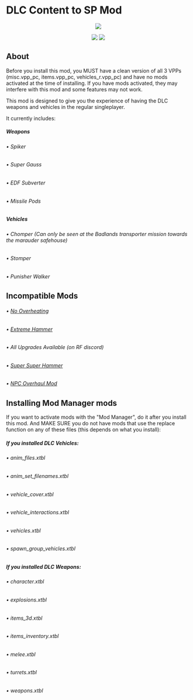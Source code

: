 # DLC Content to SP Mod

<p align="center">
  <img src="https://i.imgur.com/i89Nlz5.png">
</p>

<p align="center">
  <a href="https://github.com/SimpleArrows/DLCTransferMod/releases" alt="My Releases">
        <img src="https://img.shields.io/badge/Releases-DLCTransferMod-blueviolet.svg?style=flat&logo=github" /></a>
  <a href="https://discord.gg/redfaction" alt="Red Faction Discord">
        <img src="https://img.shields.io/badge/Discord-Red%20Faction-brightgreen.svg?style=flat&logo=discord" /></a>
</p>

## About

Before you install this mod, you MUST have a clean version of all 3 VPPs (misc.vpp_pc, items.vpp_pc, vehicles_r.vpp_pc) and have no mods activated at the time of installing. If you have mods activated, they may interfere with this mod and some features may not work.

This mod is designed to give you the experience of having the DLC weapons and vehicles in the regular singleplayer.

It currently includes:

##### Weapons

###### • Spiker
###### • Super Gauss
###### • EDF Subverter
###### • Missile Pods

##### Vehicles

###### • Chomper (Can only be seen at the Badlands transporter mission towards the marauder safehouse)
###### • Stomper
###### • Punisher Walker

## Incompatible Mods

###### • [No Overheating](https://www.nexusmods.com/redfactionguerilla/mods/52)
###### • [Extreme Hammer](https://www.nexusmods.com/redfactionguerilla/mods/49)
###### • All Upgrades Available (on RF discord)
###### • [Super Super Hammer](https://www.nexusmods.com/redfactionguerilla/mods/36)
###### • [NPC Overhaul Mod](https://www.nexusmods.com/redfactionguerrillaremarstered/mods/18)

## Installing Mod Manager mods

If you want to activate mods with the "Mod Manager", do it after you install this mod. And MAKE SURE you do not have mods that use the replace function on any of these files (this depends on what you install):

##### If you installed DLC Vehicles:

###### • anim_files.xtbl
###### • anim_set_filenames.xtbl
###### • vehicle_cover.xtbl
###### • vehicle_interactions.xtbl
###### • vehicles.xtbl
###### • spawn_group_vehicles.xtbl

##### If you installed DLC Weapons:

###### • character.xtbl
###### • explosions.xtbl
###### • items_3d.xtbl
###### • items_inventory.xtbl
###### • melee.xtbl
###### • turrets.xtbl
###### • weapons.xtbl

